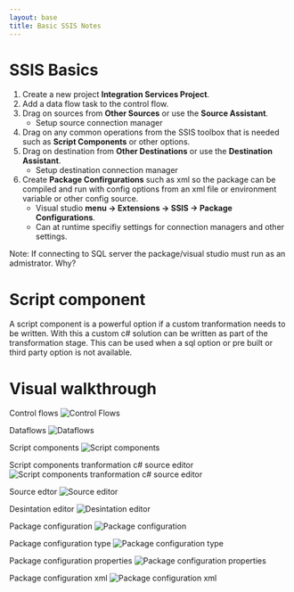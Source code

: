 ```yaml
---
layout: base
title: Basic SSIS Notes
---
```



# SSIS Basics

1. Create a new project __Integration Services Project__.
2. Add a data flow task to the control flow.
3. Drag on sources from __Other Sources__ or use the __Source Assistant__.
	* Setup source connection manager
4. Drag on any common operations from the SSIS toolbox that is needed such as __Script Components__ or other options.
5. Drag on destination from __Other Destinations__ or use the __Destination Assistant__.
	* Setup destination connection manager
6. Create __Package Confirgurations__ such as xml so the package can be compiled and run with config options from an xml file or environment variable or other config source.
	* Visual studio __menu -> Extensions -> SSIS -> Package Configurations__.
	* Can at runtime specifiy settings for connection managers and other settings.


Note: If connecting to SQL server the package/visual studio must run as an admistrator. Why?

# Script component

A script component is a powerful option if a custom tranformation needs to be written.  With this a custom c# solution can be written as part of the transformation stage.  This can be used when a sql option or pre built or third party option is not available.


# Visual walkthrough

Control flows
![Control Flows](/images/databases/ssisbasics/001-dataflowtask.png)

Dataflows
![Dataflows](/images/databases/ssisbasics/002-dataflow.png)

Script components
![Script components](/images/databases/ssisbasics/003-custom-transformation-scripts.png)

Script components tranformation c# source editor
![Script components tranformation c# source editor](/images/databases/ssisbasics/004-custom-transformation-scripts.png)

Source edtor
![Source editor](/images/databases/ssisbasics/005-source-editor.png)

Desintation editor
![Desintation editor](/images/databases/ssisbasics/006-destination-editor.png)

Package configuration
![Package configuration](/images/databases/ssisbasics/007-package-configuration.png)

Package configuration type
![Package configuration type](/images/databases/ssisbasics/008-package-configruation-type.png)

Package configuration properties
![Package configuration properties](/images/databases/ssisbasics/009-package-configuration-properties.png)

Package configuration xml
![Package configuration xml](/images/databases/ssisbasics/010-package-configration-xml.png)
